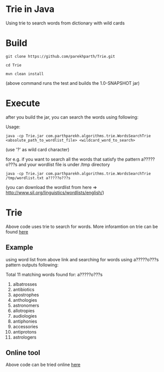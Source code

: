 # Trie in Java
Using trie to search words from dictionary with wild cards

# Build

    git clone https://github.com/parekhparth/Trie.git

    cd Trie

    mvn clean install
  
(above command runs the test and builds the 1.0-SNAPSHOT jar)

# Execute
after you build the jar, you can search the words using following:

Usage:

    java -cp Trie.jar com.parthparekh.algorithms.trie.WordsSearchTrie <absolute_path_to_wordlist_file> <wildcard_word_to_search>

(use '?' as wild card character)

for e.g. if you want to search all the words that satisfy the pattern a?????o???s and your wordlist file is under /tmp directory

    java -cp Trie.jar com.parthparekh.algorithms.trie.WordsSearchTrie /tmp/wordlist.txt a?????o???s

(you can download the wordlist from here => http://www.sil.org/linguistics/wordlists/english/)

# Trie
Above code uses trie to search for words. More inforamtion on trie can be found <a href='http://en.wikipedia.org/wiki/Trie'>here</a>

## Example

using word list from above link and searching for words using a?????o???s pattern outputs following:

Total 11 matching words found for: a?????o???s

1. albatrosses
2. antibiotics
3. apostrophes
4. anthologies
5. astronomers
6. allotropies
7. audiologies
8. antiphonies
9. accessories
10. antiprotons
11. astrologers

## Online tool

Above code can be tried online <a href='http://words-search.appspot.com/'>here</a>
